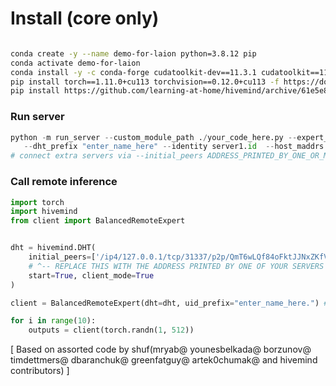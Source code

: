 

# Install (core only)
```bash

conda create -y --name demo-for-laion python=3.8.12 pip
conda activate demo-for-laion
conda install -y -c conda-forge cudatoolkit-dev==11.3.1 cudatoolkit==11.3.1 cudnn==8.2.1.32
pip install torch==1.11.0+cu113 torchvision==0.12.0+cu113 -f https://download.pytorch.org/whl/torch_stable.html
pip install https://github.com/learning-at-home/hivemind/archive/61e5e8c1f33dd2390e6d0d0221e2de6e75741a9c.zip
```


### Run server
```python
python -m run_server --custom_module_path ./your_code_here.py --expert_cls ExampleModule --hidden_dim 512 \
   --dht_prefix "enter_name_here" --identity server1.id  --host_maddrs "/ip4/0.0.0.0/tcp/31337"
# connect extra servers via --initial_peers ADDRESS_PRINTED_BY_ONE_OR_MORE_EXISTNG_PEERS # e.g. /ip4/123.123.123.123/rcp/31337
```

### Call remote inference

```python
import torch
import hivemind
from client import BalancedRemoteExpert


dht = hivemind.DHT(
    initial_peers=['/ip4/127.0.0.1/tcp/31337/p2p/QmT6wLQf84oFktJJNxZKfVLNkvenamKFPGU5SQRWNTfJTD'],
    # ^-- REPLACE THIS WITH THE ADDRESS PRINTED BY ONE OF YOUR SERVERS
    start=True, client_mode=True
)

client = BalancedRemoteExpert(dht=dht, uid_prefix="enter_name_here.") # "." is important :)

for i in range(10):
    outputs = client(torch.randn(1, 512))
```


[
Based on assorted code by shuf(mryab@ younesbelkada@ borzunov@ timdettmers@ dbaranchuk@ greenfatguy@ artek0chumak@ and hivemind contributors)
]

